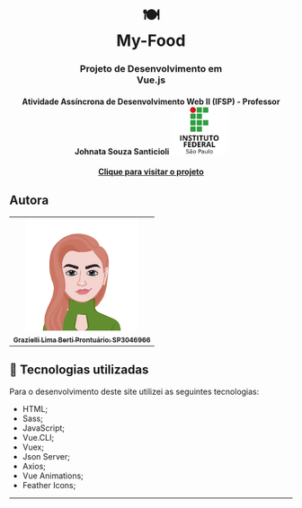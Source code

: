 <h1 align="center">
    🍽<br>My-Food
</h1>
<h3 align="center">
    Projeto de Desenvolvimento em <br>Vue.js
</h3>

<h4 align="center">
  Atividade Assíncrona de Desenvolvimento Web II (IFSP) - Professor Johnata Souza Santicioli
  <img src="https://github.com/bertiGrazi/DW2A4/blob/main/atividades/projeto-spa/my-food/src/assets/readMe/ifsplogo.png" width="100px;"/><br>
</h4>

<h4 align="center"><a href="">Clique para visitar o projeto</a></h4>

##  Autora<br>
<table align="center">
  <tr>
    <td align="center">
      <a href="https://github.com/bertiGrazi">
          <img src="https://github.com/bertiGrazi/DW2A4/blob/main/atividades/projeto-spa/my-food/src/assets/readMe/meuAvatar.png" width="200px;"/><br>
        <sub>
          <b>Grazielli Lima Berti</b>
           <b>Prontuário: SP3046966</b>
        </sub>
      </a>
    </td>
  </tr>
</table>

## 💼 Tecnologias utilizadas
Para o desenvolvimento deste site utilizei as seguintes tecnologias:

- HTML;
- Sass;
- JavaScript;
- Vue.CLI;
- Vuex;
- Json Server;
- Axios;
- Vue Animations;
- Feather Icons;
---
